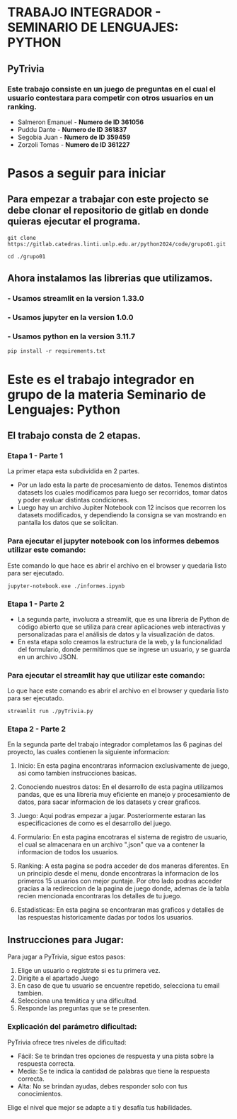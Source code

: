 # TRABAJO INTEGRADOR - SEMINARIO DE LENGUAJES: PYTHON

## PyTrivia

### Este trabajo consiste en un juego de preguntas en el cual el usuario contestara para competir con otros usuarios en un ranking.

- Salmeron Emanuel - __Numero de ID 361056__
- Puddu Dante      - __Numero de ID 361837__
- Segobia Juan     - __Numero de ID 359459__
- Zorzoli Tomas    - __Numero de ID 361227__

# Pasos a seguir para iniciar

## Para empezar a trabajar con este projecto se debe clonar el repositorio de gitlab en donde quieras ejecutar el programa.

```
git clone https://gitlab.catedras.linti.unlp.edu.ar/python2024/code/grupo01.git

cd ./grupo01

```

## Ahora instalamos las librerias que utilizamos.
### - Usamos streamlit en la version 1.33.0
### - Usamos jupyter en la version 1.0.0
### - Usamos python en la version 3.11.7

```
pip install -r requirements.txt

```

# Este es el trabajo integrador en grupo de la materia Seminario de Lenguajes: Python
## El trabajo consta de 2 etapas.
### Etapa 1 - Parte 1

La primer etapa esta subdividida en 2 partes.
    
- Por un lado esta la parte de procesamiento de datos. Tenemos distintos datasets los cuales modificamos para luego ser recorridos, tomar datos y poder evaluar distintas condiciones.
- Luego hay un archivo Jupiter Notebook con 12 incisos que recorren los datasets modificados, y dependiendo la consigna se van mostrando en pantalla los datos que se solicitan.

### Para ejecutar el jupyter notebook con los informes debemos utilizar este comando:

Este comando lo que hace es abrir el archivo en el browser y quedaria listo para ser ejecutado.

```
jupyter-notebook.exe ./informes.ipynb

```
### Etapa 1 - Parte 2
- La segunda parte, involucra a streamlit, que es una libreria de Python de código abierto que se utiliza para crear aplicaciones web interactivas y personalizadas para el análisis de datos y la visualización de datos. 
- En esta etapa solo creamos la estructura de la web, y la funcionalidad del formulario, donde permitimos que se ingrese un usuario, y se guarda en un archivo JSON.

### Para ejecutar el streamlit hay que utilizar este comando:

Lo que hace este comando es abrir el archivo en el browser y quedaria listo para ser ejecutado.

```
streamlit run ./pyTrivia.py

```

### Etapa 2 - Parte 2

En la segunda parte del trabajo integrador completamos las 6 paginas del proyecto, las cuales contienen la siguiente informacion:

1. Inicio: En esta pagina encontraras informacion exclusivamente de juego, asi como tambien instrucciones basicas.

2. Conociendo nuestros datos: En el desarrollo de esta pagina utilizamos pandas, que es una libreria muy eficiente en manejo y procesamiento de datos, para sacar informacion de los datasets y crear graficos.

3. Juego: Aqui podras empezar a jugar. Posteriormente estaran las especificaciones de como es el desarrollo del juego.

4. Formulario: En esta pagina encotraras el sistema de registro de usuario, el cual se almacenara en un archivo ".json" que va a contener la informacion de todos los usuarios.

5. Ranking: A esta pagina se podra acceder de dos maneras diferentes. En un principio desde el menu, donde encontraras la informacion de los primeros 15 usuarios con mejor puntaje. Por otro lado podras acceder gracias a la redireccion de la pagina de juego donde, ademas de la tabla recien mencionada encontraras los detalles de tu juego.

6. Estadisticas: En esta pagina se encontraran mas graficos y detalles de las respuestas historicamente dadas por todos los usuarios.

## Instrucciones para Jugar: 

Para jugar a PyTrivia, sigue estos pasos:
1. Elige un usuario o regístrate si es tu primera vez.
2. Dirigite a el apartado Juego
3. En caso de que tu usuario se encuentre repetido, selecciona tu email tambien.     
4. Selecciona una temática y una dificultad.
5. Responde las preguntas que se te presenten.

### Explicación del parámetro dificultad:

PyTrivia ofrece tres niveles de dificultad:

- Fácil: Se te brindan tres opciones de respuesta y una pista sobre la respuesta correcta.
- Media: Se te indica la cantidad de palabras que tiene la respuesta correcta.
- Alta: No se brindan ayudas, debes responder solo con tus conocimientos.

Elige el nivel que mejor se adapte a ti y desafía tus habilidades.